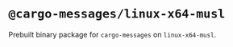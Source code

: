 # `@cargo-messages/linux-x64-musl`

Prebuilt binary package for `cargo-messages` on `linux-x64-musl`.
